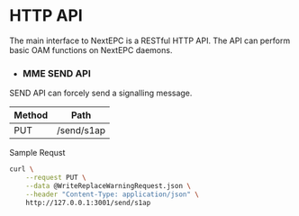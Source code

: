 HTTP API
========

The main interface to NextEPC is a RESTful HTTP API. The API can perform basic OAM functions on NextEPC daemons.


* ### MME SEND API

SEND API can forcely send a signalling message.

<table>
  <thead>
    <tr>
      <th>Method
      <th>Path
  </thead>
  <tr>
    <td>PUT
    <td>/send/s1ap
</table> 

Sample Requst

```bash
curl \
    --request PUT \
    --data @WriteReplaceWarningRequest.json \
    --header "Content-Type: application/json" \
    http://127.0.0.1:3001/send/s1ap    
```

